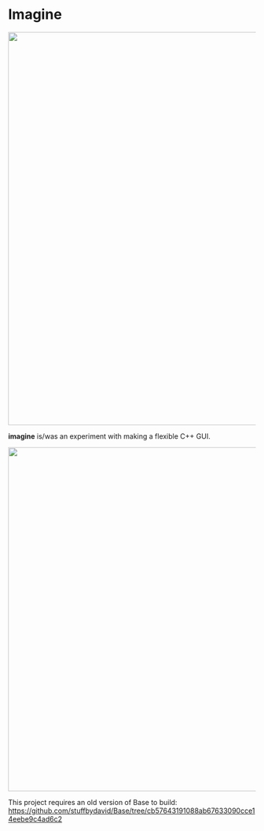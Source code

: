 # Imagine
<p align="center">
  <img width=800 src="https://www.stuffbydavid.com/i/imagine.png" />
</p>


**imagine** is/was an experiment with making a flexible C++ GUI.
  
<img width=700 src="https://i.gyazo.com/1a4bb7e4b2cea1741cd772e211e2f47f.gif" />

This project requires an old version of Base to build:
https://github.com/stuffbydavid/Base/tree/cb57643191088ab67633090cce14eebe9c4ad6c2
